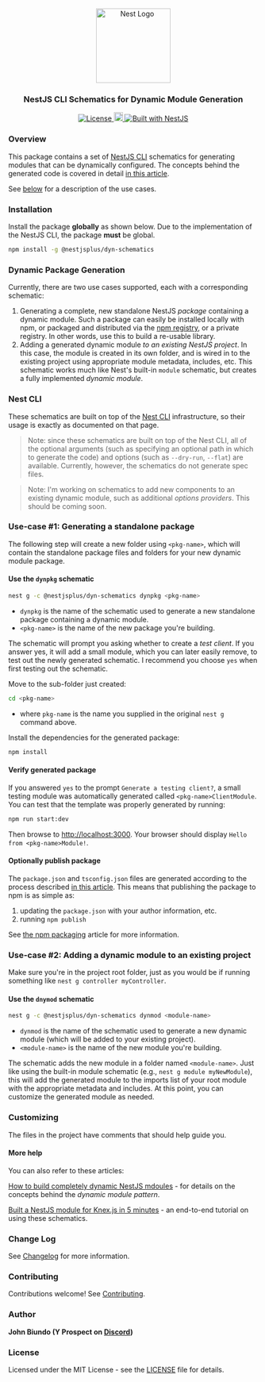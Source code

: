 <h1 align="center"></h1>

<div align="center">
  <a href="http://nestjs.com/" target="_blank">
    <img src="https://nestjs.com/img/logo_text.svg" width="150" alt="Nest Logo" />
  </a>
</div>

<h3 align="center">NestJS CLI Schematics for Dynamic Module Generation</h3>

<div align="center">
  <a href="https://nestjs.com" target="_blank">
    <img src="https://img.shields.io/badge/license-MIT-brightgreen.svg" alt="License" />
    <img src="https://badge.fury.io/js/%40nestjsplus%2Fdyn-schematics.svg" alt="npm version" height="18">
    <img src="https://img.shields.io/badge/built%20with-NestJs-red.svg" alt="Built with NestJS">
  </a>
</div>

### Overview

This package contains a set of [NestJS CLI](https://docs.nestjs.com/cli/overview) schematics for generating modules that can be dynamically configured.  The concepts behind the generated code is covered in detail [in this article](https://dev.to/nestjs/advanced-nestjs-how-to-build-completely-dynamic-nestjs-modules-1370).

See [below](#dynamic-package-generation) for a description of the use cases.

### Installation

Install the package **globally** as shown below.  Due to the implementation of the NestJS CLI, the package **must** be global.

```bash
npm install -g @nestjsplus/dyn-schematics
```

### Dynamic Package Generation

Currently, there are two use cases supported, each with a corresponding schematic:

1. Generating a complete, new standalone NestJS *package* containing a dynamic module. Such a package can easily be installed locally with npm, or packaged and distributed via the [npm registry](https://npmjs.com), or a private registry.  In other words, use this to build a re-usable library.
2. Adding a generated dynamic module *to an existing NestJS project*. In this case, the module is created in its own folder, and is wired in to the existing project using appropriate module metadata, includes, etc.  This schematic works much like Nest's built-in `module` schematic, but creates a fully implemented *dynamic module*.

### Nest CLI

These schematics are built on top of the [Nest CLI](https://docs.nestjs.com/cli/usages) infrastructure, so their usage is exactly as documented on that page.

> Note: since these schematics are built on top of the Nest CLI, all of the optional arguments (such as specifying an optional path in which to generate the code) and options (such as `--dry-run`, `--flat`) are available.  Currently, however, the schematics do not generate spec files.

> Note: I'm working on schematics to add new components to an existing dynamic module, such as additional *options providers*. This should be coming soon.

### Use-case #1: Generating a standalone package

The following step will create a new folder using `<pkg-name>`, which will contain the standalone package files and folders for your new dynamic module package.

#### Use the `dynpkg` schematic

```bash
nest g -c @nestjsplus/dyn-schematics dynpkg <pkg-name>
```

- `dynpkg` is the name of the schematic used to generate a new standalone package containing a dynamic module.
- `<pkg-name>` is the name of the new package you're building.

The schematic will prompt you asking whether to create a *test client*.  If you answer yes, it will add a small module, which you can later easily remove, to test out the newly generated schematic.  I recommend you choose `yes` when first testing out the schematic.

Move to the sub-folder just created:

```bash
cd <pkg-name>
```
- where `pkg-name` is the name you supplied in the original `nest g` command above.

Install the dependencies for the generated package:

```bash
npm install
```

#### Verify generated package

If you answered `yes` to the prompt `Generate a testing client?`, a small testing module was automatically generated called `<pkg-name>ClientModule`.  You can test that the template was properly generated by running:

```bash
npm run start:dev
```

Then browse to [http://localhost:3000](http://localhost:3000).  Your browser should display `Hello from <pkg-name>Module!`.

#### Optionally publish package

The `package.json` and `tsconfig.json` files are generated according to the process described [in this article](https://dev.to/nestjs/publishing-nestjs-packages-with-npm-21fm).  This means that publishing the package to npm is as simple as:
1. updating the `package.json` with your author information, etc.
2. running `npm publish`

See [the npm packaging](https://dev.to/nestjs/publishing-nestjs-packages-with-npm-21fm) article for more information.

### Use-case #2: Adding a dynamic module to an existing project

Make sure you're in the project root folder, just as you would be if running something like `nest g controller myController`.

#### Use the `dnymod` schematic

```bash
nest g -c @nestjsplus/dyn-schematics dynmod <module-name>
```

- `dynmod` is the name of the schematic used to generate a new dynamic module (which will be added to your existing project).
- `<module-name>` is the name of the new module you're building.

The schematic adds the new module in a folder named `<module-name>`.  Just like using the built-in module schematic (e.g., `nest g module myNewModule`), this will add the generated module to the imports list of your root module with the appropriate metadata and includes.  At this point, you can customize the generated module as needed.

### Customizing

The files in the project have comments that should help guide you.

#### More help

You can also refer to these articles:

[How to build completely dynamic NestJS mdoules](https://dev.to/nestjs/advanced-nestjs-how-to-build-completely-dynamic-nestjs-modules-1370) - for details on the concepts behind the *dynamic module pattern*.

[Built a NestJS module for Knex.js in 5 minutes](https://dev.to/nestjs/build-a-nestjs-module-for-knex-js-or-other-resource-based-libraries-in-5-minutes-12an) - an end-to-end tutorial on using these schematics.


### Change Log

See [Changelog](CHANGELOG.md) for more information.

### Contributing

Contributions welcome! See [Contributing](CONTRIBUTING.md).

### Author

**John Biundo (Y Prospect on [Discord](https://discord.gg/G7Qnnhy))**

### License

Licensed under the MIT License - see the [LICENSE](LICENSE) file for details.
